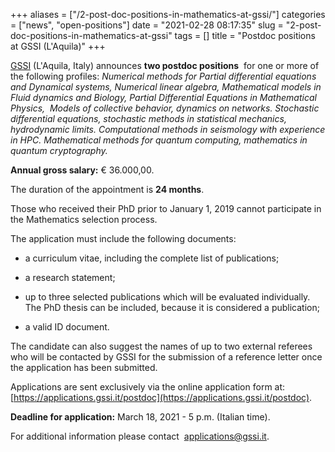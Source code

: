 +++
aliases = ["/2-post-doc-positions-in-mathematics-at-gssi/"]
categories = ["news", "open-positions"]
date = "2021-02-28 08:17:35"
slug = "2-post-doc-positions-in-mathematics-at-gssi"
tags = []
title = "Postdoc positions at GSSI (L'Aquila)"
+++

[GSSI](https://www.gssi.it/) (L'Aquila, Italy) announces **two postdoc
positions**  for one or more of the following profiles: *Numerical
methods for Partial differential equations and Dynamical systems,
Numerical linear algebra, Mathematical models in Fluid dynamics and
Biology, Partial Differential Equations in Mathematical Physics,  Models
of collective behavior, dynamics on networks. Stochastic differential
equations, stochastic methods in statistical mechanics, hydrodynamic
limits. Computational methods in seismology with experience in HPC.
Mathematical methods for quantum computing, mathematics in quantum
cryptography.*

**Annual gross salary:** € 36.000,00.

The duration of the appointment is **24 months**.

Those who received their PhD prior to January 1, 2019 cannot participate
in the Mathematics selection process.

The application must include the following documents:

- a curriculum vitae, including the complete list of publications;

- a research statement;

- up to three selected publications which will be evaluated
individually. The PhD thesis can be included, because it is considered a
publication;

- a valid ID document.

The candidate can also suggest the names of up to two external referees
who will be contacted by GSSI for the submission of a reference letter
once the application has been submitted.

Applications are sent exclusively via the online application form at:
[https://applications.gssi.it/postdoc](https://applications.gssi.it/postdoc).

**Deadline for application:** March 18, 2021 - 5 p.m. (Italian time).

For additional information please contact  [applications@gssi.it](applications@gssi.it).
